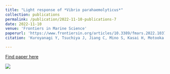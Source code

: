 ```yaml
---
title: "Light response of *Vibrio parahaemolyticus*"
collection: publications
permalink: /publication/2022-11-10-publications-7
date: 2022-11-10
venue: 'Frontiers in Marine Science'
paperurl: 'https://www.frontiersin.org/articles/10.3389/fmars.2022.1037594/full'
citation: 'Kuroyanagi Y, Tsuchiya J, Jiang C, Mino S, Kasai H, Motooka D, Iida T, Satomi M and Sawabe T (2022) Light response of Vibrio parahaemolyticus. Front. Mar. Sci. 9:1037594. doi: 10.3389/fmars.2022.1037594'

---
```


<a href='https://www.frontiersin.org/articles/10.3389/fmars.2022.1037594/full'>Find paper here</a>

<img src="/images/pub-screencut/pun07.png"  align=center />
